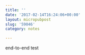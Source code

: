 ```yaml
---
title: ''
date: '2017-02-14T16:24:06+00:00'
layout: micropubpost
slug: '59046'
category: notes

---
```

end-to-end test
